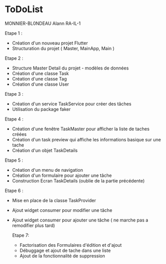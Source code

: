 # ToDoList
MONNIER-BL0NDEAU Alann RA-IL-1


Etape 1 : 
- Création d'un nouveau projet Flutter
- Structuration du projet ( Master, MainApp, Main )

Etape 2 : 
- Structure Master Detail du projet - modèles de données
- Création d'une classe Task
- Création d'une classe Tag
- Création d'une classe User

Etape 3 : 
- Création d'un service TaskService pour créer des tâches
- Utilisation du package faker

Etape 4 : 
- Création d'une fenêtre TaskMaster pour afficher la liste de taches créées
- Création d'un task preview qui affiche les informations basique sur une tache
- Création d'un objet TaskDetails

Etape 5 : 
- Création d'un menu de navigation
- Création d'un formulaire pour ajouter une tâche
- Construction Ecran TaskDetails (oublie de la partie précédente)

Etape 6 :
- Mise en place de la classe TaskProvider
- Ajout widget consumer pour modifier une tâche
- Ajout widget consumer pour ajouter une tâche ( ne marche pas a remodifier plus tard)

  Etape 7:
  - Factorisation des Formulaires d'édition et d'ajout
  - Débuggage et ajout de tache dans une liste
  - Ajout de la fonctionnalité de suppression
